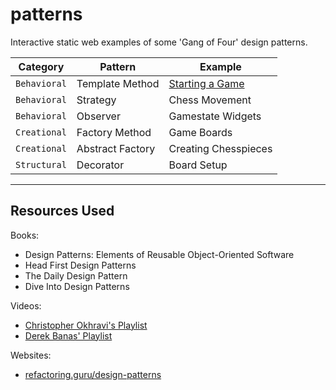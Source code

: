 # patterns

Interactive static web examples of some 'Gang of Four' design patterns.

| Category | Pattern | Example |
| ----- | ----- | ----- |
| ```Behavioral``` | Template Method | [Starting a Game](/Dart/template-method/README.md) |
| ```Behavioral``` | Strategy | Chess Movement |
| ```Behavioral``` | Observer | Gamestate Widgets |
| ```Creational``` | Factory Method | Game Boards |
| ```Creational``` | Abstract Factory | Creating Chesspieces |
| ```Structural``` | Decorator | Board Setup |

-----

## Resources Used

Books:

- Design Patterns: Elements of Reusable Object-Oriented Software
- Head First Design Patterns
- The Daily Design Pattern
- Dive Into Design Patterns

Videos:

- [Christopher Okhravi's Playlist](https://www.youtube.com/playlist?list=PLrhzvIcii6GNjpARdnO4ueTUAVR9eMBpc)
- [Derek Banas' Playlist](https://www.youtube.com/playlist?list=PLF206E906175C7E07)


Websites:

- [refactoring.guru/design-patterns](https://refactoring.guru/design-patterns)

